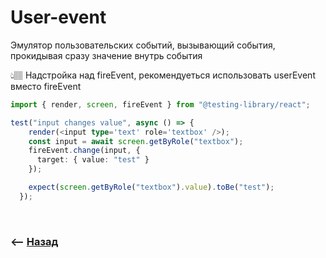 # User-event

Эмулятор пользовательских событий, вызывающий события, прокидывая сразу значение внутрь события

👆🏽 Надстройка над fireEvent, рекомендуеться использовать userEvent вместо fireEvent  

```typescript
import { render, screen, fireEvent } from "@testing-library/react";

test("input changes value", async () => {
    render(<input type='text' role='textbox' />);
    const input = await screen.getByRole("textbox");
    fireEvent.change(input, {
      target: { value: "test" }
    });

    expect(screen.getByRole("textbox").value).toBe("test");
  });
```

<br>

### ⟵ **<a href="../../readme.md">Назад</a>**
